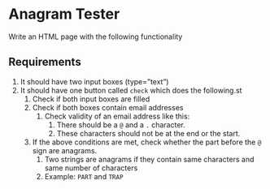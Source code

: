 # Anagram Tester
Write an HTML page with the following functionality

## Requirements
1. It should have two input boxes (type=”text”)
2. It should have one button called `check` which does the following.st
    1. Check if both input boxes are filled
    2. Check if both boxes contain email addresses
        1. Check validity of an email address like this:
            1. There should be a `@` and a `.` character. 
            2. These characters should not be at the end or the start.
    3. If the above conditions are met, check whether the part before the `@` sign are anagrams.
        1. Two strings are anagrams if they contain same characters and same number of characters
        2. Example: `PART` and `TRAP`
